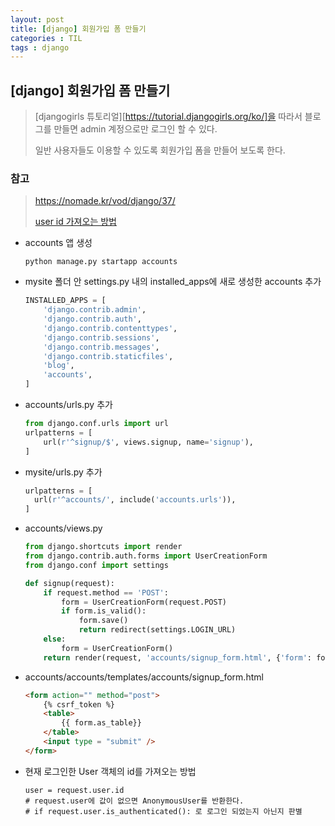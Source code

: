 ```yaml
---
layout: post
title: [django] 회원가입 폼 만들기
categories : TIL
tags : django
---
```



## [django] 회원가입 폼 만들기

>[djangogirls 튜토리얼][https://tutorial.djangogirls.org/ko/]을 따라서 블로그를 만들면 admin 계정으로만 로그인 할 수 있다.
>
>일반 사용자들도 이용할 수 있도록 회원가입 폼을 만들어 보도록 한다.



### 참고 

>https://nomade.kr/vod/django/37/
>
>[user id 가져오는 방법 ](https://stackoverflow.com/questions/12615154/how-to-get-the-currently-logged-in-users-user-id-in-django/12615192)



- accounts 앱 생성

  ```
  python manage.py startapp accounts
  ```

- mysite 폴더 안 settings.py 내의 installed_apps에 새로 생성한 accounts 추가

  ```python
  INSTALLED_APPS = [
      'django.contrib.admin',
      'django.contrib.auth',
      'django.contrib.contenttypes',
      'django.contrib.sessions',
      'django.contrib.messages',
      'django.contrib.staticfiles',
      'blog',
      'accounts', 
  ]
  ```


- accounts/urls.py 추가

  ```python
  from django.conf.urls import url
  urlpatterns = [
      url(r'^signup/$', views.signup, name='signup'),
  ]
  ```

- mysite/urls.py 추가

  ```python
  urlpatterns = [
  	url(r'^accounts/', include('accounts.urls')),
  ]
  ```

- accounts/views.py

  ```python
  from django.shortcuts import render
  from django.contrib.auth.forms import UserCreationForm
  from django.conf import settings

  def signup(request):
      if request.method == 'POST':
          form = UserCreationForm(request.POST)
          if form.is_valid():
              form.save()
              return redirect(settings.LOGIN_URL)
      else:
          form = UserCreationForm()
      return render(request, 'accounts/signup_form.html', {'form': form})
  ```

- accounts/accounts/templates/accounts/signup_form.html

  ```html
  <form action="" method="post">
      {% csrf_token %}
      <table>
          {{ form.as_table}}        
      </table>
      <input type = "submit" />
  </form>
  ```

- 현재 로그인한 User 객체의 id를 가져오는 방법 

  ```
  user = request.user.id
  # request.user에 값이 없으면 AnonymousUser를 반환한다.
  # if request.user.is_authenticated(): 로 로그인 되었는지 아닌지 판별
  ```

  ​